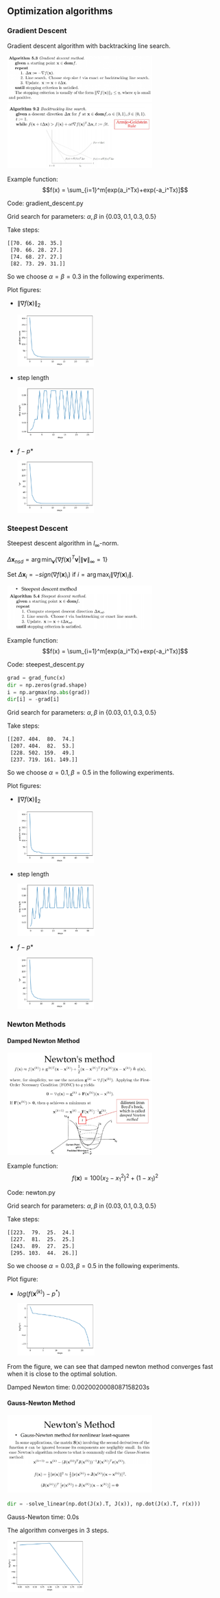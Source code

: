 ## Optimization algorithms

### Gradient Descent

Gradient descent algorithm with backtracking line search.

<img src="pics/demo/gradient_descent.jpg" style="zoom:33%;" />
<img src="pics/demo/backtracking.jpg" style="zoom: 33%;" />

Example function:
$$f(x) = \sum_{i=1}^m[exp(a_i^Tx)+exp(-a_i^Tx)]$$

Code: gradient_descent.py

Grid search for parameters: $\alpha, \beta$ in $\{0.03, 0.1, 0.3, 0.5\}$

Take steps:

	[[70. 66. 28. 35.]
	 [70. 66. 28. 27.]
	 [74. 68. 27. 27.]
	 [82. 73. 29. 31.]]
So we choose $\alpha=\beta=0.3$ in the following experiments.

Plot figures:

* $\|\nabla f(\mathbf x)\|_2$

  <img src="pics/hw8/gd-gradient.png" style="zoom: 33%;" />

* step length

  <img src="pics/hw8/gd-step_l.png" style="zoom:33%;" />

* $f-p*$

  <img src="pics/hw8/gd-f-p.png" style="zoom:33%;" />

### Steepest Descent

Steepest descent algorithm in $l_\infty$-norm.

$\Delta\mathbf{x}_{nsd}=\arg\min_\mathbf{v}\{\nabla f(\mathbf{x})^T\mathbf{v}|\|\mathbf{v}\|_\infty=1\}$

Set $\Delta{\mathbf{x}_{i}} = -sign(\nabla f(\mathbf{x})_i)$ if $i = \arg\max_i\|\nabla f(\mathbf{x})_i\|$.

<img src="pics/demo/steepest_descent.jpg" style="zoom: 33%;" />

Example function:
$$f(x) = \sum_{i=1}^m[exp(a_i^Tx)+exp(-a_i^Tx)]$$

Code: steepest_descent.py

```python
grad = grad_func(x)
dir = np.zeros(grad.shape)
i = np.argmax(np.abs(grad))
dir[i] = -grad[i]
```

Grid search for parameters: $\alpha, \beta$ in $\{0.03, 0.1, 0.3, 0.5\}$

Take steps:

	[[207. 404.  80.  74.]
	 [207. 404.  82.  53.]
	 [228. 502. 159.  49.]
	 [237. 719. 161. 149.]]

So we choose $\alpha=0.1,\beta=0.5$ in the following experiments.

Plot figures:

* $\|\nabla f(\mathbf x)\|_2$

  <img src="pics/hw8/st-gradient.png" style="zoom: 33%;" />

* step length

  <img src="pics/hw8/st-step_l.png" style="zoom:33%;" />

* $f-p*$

  <img src="pics/hw8/st-f-p.png" style="zoom:33%;" />

### Newton Methods

#### Damped Newton Method

<img src="pics/demo/damped_newton.jpg" alt="Damped Newtion" style="zoom:33%;" />

Example function:
$$f(\mathbf{x}) = 100(x_2-x_1^2)^2+(1-x_1)^2$$

Code: newton.py

Grid search for parameters: $\alpha, \beta$ in $\{0.03, 0.1, 0.3, 0.5\}$

Take steps:

	[[223.  79.  25.  24.]
	 [227.  81.  25.  25.]
	 [243.  89.  27.  25.]
	 [295. 103.  44.  26.]]

So we choose $\alpha=0.03,\beta=0.5$ in the following experiments.

Plot figure:

* $log(f(\mathbf{x}^{(k)})-p^*)$

  <img src="pics/hw8/dm-log(f-p).png" style="zoom:33%;" />

From the figure, we can see that damped newton method converges fast when it is close to the optimal solution.

Damped Newton time: 0.0020020008087158203s

#### Gauss-Newton Method

<img src="pics/demo/gauss_newton.jpg" style="zoom:33%;" />

```python
dir = -solve_linear(np.dot(J(x).T, J(x)), np.dot(J(x).T, r(x)))
```

Gauss-Newton time: 0.0s

The algorithm converges in 3 steps.

<img src="pics/hw8/gn-log(f-p).png" style="zoom:33%;" />